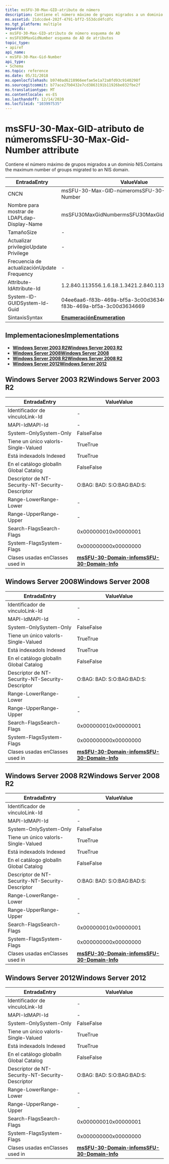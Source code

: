 ```yaml
---
title: msSFU-30-Max-GID-atributo de número
description: Contiene el número máximo de grupos migrados a un dominio NIS.
ms.assetid: 21dccde4-202f-4791-bff2-553dcd4fcdfc
ms.tgt_platform: multiple
keywords:
- msSFU-30-Max-GID-atributo de número esquema de AD
- msSFU30MaxGidNumber esquema de AD de atributos
topic_type:
- apiref
api_name:
- msSFU-30-Max-Gid-Number
api_type:
- Schema
ms.topic: reference
ms.date: 05/31/2018
ms.openlocfilehash: b9740ad6218966eefae5e1a72a8fd93c9140298f
ms.sourcegitcommit: b77ace27b0432e7cd3863191b11926be032fbe2f
ms.translationtype: MT
ms.contentlocale: es-ES
ms.lasthandoff: 12/14/2020
ms.locfileid: "103997535"
---
```

# <a name="mssfu-30-max-gid-number-attribute"></a><span data-ttu-id="b6653-105">msSFU-30-Max-GID-atributo de número</span><span class="sxs-lookup"><span data-stu-id="b6653-105">msSFU-30-Max-Gid-Number attribute</span></span>

<span data-ttu-id="b6653-106">Contiene el número máximo de grupos migrados a un dominio NIS.</span><span class="sxs-lookup"><span data-stu-id="b6653-106">Contains the maximum number of groups migrated to an NIS domain.</span></span>



| <span data-ttu-id="b6653-107">Entrada</span><span class="sxs-lookup"><span data-stu-id="b6653-107">Entry</span></span> | <span data-ttu-id="b6653-108">Value</span><span class="sxs-lookup"><span data-stu-id="b6653-108">Value</span></span> |
|-------------------|--------------------------------------|
| <span data-ttu-id="b6653-109">CN</span><span class="sxs-lookup"><span data-stu-id="b6653-109">CN</span></span>                | <span data-ttu-id="b6653-110">msSFU-30-Max-GID-número</span><span class="sxs-lookup"><span data-stu-id="b6653-110">msSFU-30-Max-Gid-Number</span></span>              |
| <span data-ttu-id="b6653-111">Nombre para mostrar de LDAP</span><span class="sxs-lookup"><span data-stu-id="b6653-111">Ldap-Display-Name</span></span> | <span data-ttu-id="b6653-112">msSFU30MaxGidNumber</span><span class="sxs-lookup"><span data-stu-id="b6653-112">msSFU30MaxGidNumber</span></span>                  |
| <span data-ttu-id="b6653-113">Tamaño</span><span class="sxs-lookup"><span data-stu-id="b6653-113">Size</span></span>              | \-                                   |
| <span data-ttu-id="b6653-114">Actualizar privilegio</span><span class="sxs-lookup"><span data-stu-id="b6653-114">Update Privilege</span></span>  | \-                                   |
| <span data-ttu-id="b6653-115">Frecuencia de actualización</span><span class="sxs-lookup"><span data-stu-id="b6653-115">Update Frequency</span></span>  | \-                                   |
| <span data-ttu-id="b6653-116">Attribute-Id</span><span class="sxs-lookup"><span data-stu-id="b6653-116">Attribute-Id</span></span>      | <span data-ttu-id="b6653-117">1.2.840.113556.1.6.18.1.342</span><span class="sxs-lookup"><span data-stu-id="b6653-117">1.2.840.113556.1.6.18.1.342</span></span>          |
| <span data-ttu-id="b6653-118">System-ID-GUID</span><span class="sxs-lookup"><span data-stu-id="b6653-118">System-Id-Guid</span></span>    | <span data-ttu-id="b6653-119">04ee6aa6-f83b-469a-bf5a-3c00d3634669</span><span class="sxs-lookup"><span data-stu-id="b6653-119">04ee6aa6-f83b-469a-bf5a-3c00d3634669</span></span> |
| <span data-ttu-id="b6653-120">Sintaxis</span><span class="sxs-lookup"><span data-stu-id="b6653-120">Syntax</span></span>            | [<span data-ttu-id="b6653-121">**Enumeración**</span><span class="sxs-lookup"><span data-stu-id="b6653-121">**Enumeration**</span></span>](s-enumeration.md) |



## <a name="implementations"></a><span data-ttu-id="b6653-122">Implementaciones</span><span class="sxs-lookup"><span data-stu-id="b6653-122">Implementations</span></span>

-   [<span data-ttu-id="b6653-123">**Windows Server 2003 R2**</span><span class="sxs-lookup"><span data-stu-id="b6653-123">**Windows Server 2003 R2**</span></span>](#windows-server-2003-r2)
-   [<span data-ttu-id="b6653-124">**Windows Server 2008**</span><span class="sxs-lookup"><span data-stu-id="b6653-124">**Windows Server 2008**</span></span>](#windows-server-2008)
-   [<span data-ttu-id="b6653-125">**Windows Server 2008 R2**</span><span class="sxs-lookup"><span data-stu-id="b6653-125">**Windows Server 2008 R2**</span></span>](#windows-server-2008-r2)
-   [<span data-ttu-id="b6653-126">**Windows Server 2012**</span><span class="sxs-lookup"><span data-stu-id="b6653-126">**Windows Server 2012**</span></span>](#windows-server-2012)

## <a name="windows-server-2003-r2"></a><span data-ttu-id="b6653-127">Windows Server 2003 R2</span><span class="sxs-lookup"><span data-stu-id="b6653-127">Windows Server 2003 R2</span></span>



| <span data-ttu-id="b6653-128">Entrada</span><span class="sxs-lookup"><span data-stu-id="b6653-128">Entry</span></span> | <span data-ttu-id="b6653-129">Value</span><span class="sxs-lookup"><span data-stu-id="b6653-129">Value</span></span> |
|------------------------|----------------------------------------------------------------|
| <span data-ttu-id="b6653-130">Identificador de vínculo</span><span class="sxs-lookup"><span data-stu-id="b6653-130">Link-Id</span></span>                | \-                                                             |
| <span data-ttu-id="b6653-131">MAPI-Id</span><span class="sxs-lookup"><span data-stu-id="b6653-131">MAPI-Id</span></span>                | \-                                                             |
| <span data-ttu-id="b6653-132">System-Only</span><span class="sxs-lookup"><span data-stu-id="b6653-132">System-Only</span></span>            | <span data-ttu-id="b6653-133">False</span><span class="sxs-lookup"><span data-stu-id="b6653-133">False</span></span>                                                          |
| <span data-ttu-id="b6653-134">Tiene un único valor</span><span class="sxs-lookup"><span data-stu-id="b6653-134">Is-Single-Valued</span></span>       | <span data-ttu-id="b6653-135">True</span><span class="sxs-lookup"><span data-stu-id="b6653-135">True</span></span>                                                           |
| <span data-ttu-id="b6653-136">Está indexado</span><span class="sxs-lookup"><span data-stu-id="b6653-136">Is Indexed</span></span>             | <span data-ttu-id="b6653-137">True</span><span class="sxs-lookup"><span data-stu-id="b6653-137">True</span></span>                                                           |
| <span data-ttu-id="b6653-138">En el catálogo global</span><span class="sxs-lookup"><span data-stu-id="b6653-138">In Global Catalog</span></span>      | <span data-ttu-id="b6653-139">False</span><span class="sxs-lookup"><span data-stu-id="b6653-139">False</span></span>                                                          |
| <span data-ttu-id="b6653-140">Descriptor de NT-Security-</span><span class="sxs-lookup"><span data-stu-id="b6653-140">NT-Security-Descriptor</span></span> | <span data-ttu-id="b6653-141">O:BAG: BAD: S:</span><span class="sxs-lookup"><span data-stu-id="b6653-141">O:BAG:BAD:S:</span></span>                                                   |
| <span data-ttu-id="b6653-142">Range-Lower</span><span class="sxs-lookup"><span data-stu-id="b6653-142">Range-Lower</span></span>            | \-                                                             |
| <span data-ttu-id="b6653-143">Range-Upper</span><span class="sxs-lookup"><span data-stu-id="b6653-143">Range-Upper</span></span>            | \-                                                             |
| <span data-ttu-id="b6653-144">Search-Flags</span><span class="sxs-lookup"><span data-stu-id="b6653-144">Search-Flags</span></span>           | <span data-ttu-id="b6653-145">0x00000001</span><span class="sxs-lookup"><span data-stu-id="b6653-145">0x00000001</span></span>                                                     |
| <span data-ttu-id="b6653-146">System-Flags</span><span class="sxs-lookup"><span data-stu-id="b6653-146">System-Flags</span></span>           | <span data-ttu-id="b6653-147">0x00000000</span><span class="sxs-lookup"><span data-stu-id="b6653-147">0x00000000</span></span>                                                     |
| <span data-ttu-id="b6653-148">Clases usadas en</span><span class="sxs-lookup"><span data-stu-id="b6653-148">Classes used in</span></span>        | [<span data-ttu-id="b6653-149">**msSFU-30-Domain-info**</span><span class="sxs-lookup"><span data-stu-id="b6653-149">**msSFU-30-Domain-Info**</span></span>](c-mssfu30domaininfo.md)<br/> |



## <a name="windows-server-2008"></a><span data-ttu-id="b6653-150">Windows Server 2008</span><span class="sxs-lookup"><span data-stu-id="b6653-150">Windows Server 2008</span></span>



| <span data-ttu-id="b6653-151">Entrada</span><span class="sxs-lookup"><span data-stu-id="b6653-151">Entry</span></span> | <span data-ttu-id="b6653-152">Value</span><span class="sxs-lookup"><span data-stu-id="b6653-152">Value</span></span> |
|------------------------|----------------------------------------------------------------|
| <span data-ttu-id="b6653-153">Identificador de vínculo</span><span class="sxs-lookup"><span data-stu-id="b6653-153">Link-Id</span></span>                | \-                                                             |
| <span data-ttu-id="b6653-154">MAPI-Id</span><span class="sxs-lookup"><span data-stu-id="b6653-154">MAPI-Id</span></span>                | \-                                                             |
| <span data-ttu-id="b6653-155">System-Only</span><span class="sxs-lookup"><span data-stu-id="b6653-155">System-Only</span></span>            | <span data-ttu-id="b6653-156">False</span><span class="sxs-lookup"><span data-stu-id="b6653-156">False</span></span>                                                          |
| <span data-ttu-id="b6653-157">Tiene un único valor</span><span class="sxs-lookup"><span data-stu-id="b6653-157">Is-Single-Valued</span></span>       | <span data-ttu-id="b6653-158">True</span><span class="sxs-lookup"><span data-stu-id="b6653-158">True</span></span>                                                           |
| <span data-ttu-id="b6653-159">Está indexado</span><span class="sxs-lookup"><span data-stu-id="b6653-159">Is Indexed</span></span>             | <span data-ttu-id="b6653-160">True</span><span class="sxs-lookup"><span data-stu-id="b6653-160">True</span></span>                                                           |
| <span data-ttu-id="b6653-161">En el catálogo global</span><span class="sxs-lookup"><span data-stu-id="b6653-161">In Global Catalog</span></span>      | <span data-ttu-id="b6653-162">False</span><span class="sxs-lookup"><span data-stu-id="b6653-162">False</span></span>                                                          |
| <span data-ttu-id="b6653-163">Descriptor de NT-Security-</span><span class="sxs-lookup"><span data-stu-id="b6653-163">NT-Security-Descriptor</span></span> | <span data-ttu-id="b6653-164">O:BAG: BAD: S:</span><span class="sxs-lookup"><span data-stu-id="b6653-164">O:BAG:BAD:S:</span></span>                                                   |
| <span data-ttu-id="b6653-165">Range-Lower</span><span class="sxs-lookup"><span data-stu-id="b6653-165">Range-Lower</span></span>            | \-                                                             |
| <span data-ttu-id="b6653-166">Range-Upper</span><span class="sxs-lookup"><span data-stu-id="b6653-166">Range-Upper</span></span>            | \-                                                             |
| <span data-ttu-id="b6653-167">Search-Flags</span><span class="sxs-lookup"><span data-stu-id="b6653-167">Search-Flags</span></span>           | <span data-ttu-id="b6653-168">0x00000001</span><span class="sxs-lookup"><span data-stu-id="b6653-168">0x00000001</span></span>                                                     |
| <span data-ttu-id="b6653-169">System-Flags</span><span class="sxs-lookup"><span data-stu-id="b6653-169">System-Flags</span></span>           | <span data-ttu-id="b6653-170">0x00000000</span><span class="sxs-lookup"><span data-stu-id="b6653-170">0x00000000</span></span>                                                     |
| <span data-ttu-id="b6653-171">Clases usadas en</span><span class="sxs-lookup"><span data-stu-id="b6653-171">Classes used in</span></span>        | [<span data-ttu-id="b6653-172">**msSFU-30-Domain-info**</span><span class="sxs-lookup"><span data-stu-id="b6653-172">**msSFU-30-Domain-Info**</span></span>](c-mssfu30domaininfo.md)<br/> |



## <a name="windows-server-2008-r2"></a><span data-ttu-id="b6653-173">Windows Server 2008 R2</span><span class="sxs-lookup"><span data-stu-id="b6653-173">Windows Server 2008 R2</span></span>



| <span data-ttu-id="b6653-174">Entrada</span><span class="sxs-lookup"><span data-stu-id="b6653-174">Entry</span></span> | <span data-ttu-id="b6653-175">Value</span><span class="sxs-lookup"><span data-stu-id="b6653-175">Value</span></span> |
|------------------------|----------------------------------------------------------------|
| <span data-ttu-id="b6653-176">Identificador de vínculo</span><span class="sxs-lookup"><span data-stu-id="b6653-176">Link-Id</span></span>                | \-                                                             |
| <span data-ttu-id="b6653-177">MAPI-Id</span><span class="sxs-lookup"><span data-stu-id="b6653-177">MAPI-Id</span></span>                | \-                                                             |
| <span data-ttu-id="b6653-178">System-Only</span><span class="sxs-lookup"><span data-stu-id="b6653-178">System-Only</span></span>            | <span data-ttu-id="b6653-179">False</span><span class="sxs-lookup"><span data-stu-id="b6653-179">False</span></span>                                                          |
| <span data-ttu-id="b6653-180">Tiene un único valor</span><span class="sxs-lookup"><span data-stu-id="b6653-180">Is-Single-Valued</span></span>       | <span data-ttu-id="b6653-181">True</span><span class="sxs-lookup"><span data-stu-id="b6653-181">True</span></span>                                                           |
| <span data-ttu-id="b6653-182">Está indexado</span><span class="sxs-lookup"><span data-stu-id="b6653-182">Is Indexed</span></span>             | <span data-ttu-id="b6653-183">True</span><span class="sxs-lookup"><span data-stu-id="b6653-183">True</span></span>                                                           |
| <span data-ttu-id="b6653-184">En el catálogo global</span><span class="sxs-lookup"><span data-stu-id="b6653-184">In Global Catalog</span></span>      | <span data-ttu-id="b6653-185">False</span><span class="sxs-lookup"><span data-stu-id="b6653-185">False</span></span>                                                          |
| <span data-ttu-id="b6653-186">Descriptor de NT-Security-</span><span class="sxs-lookup"><span data-stu-id="b6653-186">NT-Security-Descriptor</span></span> | <span data-ttu-id="b6653-187">O:BAG: BAD: S:</span><span class="sxs-lookup"><span data-stu-id="b6653-187">O:BAG:BAD:S:</span></span>                                                   |
| <span data-ttu-id="b6653-188">Range-Lower</span><span class="sxs-lookup"><span data-stu-id="b6653-188">Range-Lower</span></span>            | \-                                                             |
| <span data-ttu-id="b6653-189">Range-Upper</span><span class="sxs-lookup"><span data-stu-id="b6653-189">Range-Upper</span></span>            | \-                                                             |
| <span data-ttu-id="b6653-190">Search-Flags</span><span class="sxs-lookup"><span data-stu-id="b6653-190">Search-Flags</span></span>           | <span data-ttu-id="b6653-191">0x00000001</span><span class="sxs-lookup"><span data-stu-id="b6653-191">0x00000001</span></span>                                                     |
| <span data-ttu-id="b6653-192">System-Flags</span><span class="sxs-lookup"><span data-stu-id="b6653-192">System-Flags</span></span>           | <span data-ttu-id="b6653-193">0x00000000</span><span class="sxs-lookup"><span data-stu-id="b6653-193">0x00000000</span></span>                                                     |
| <span data-ttu-id="b6653-194">Clases usadas en</span><span class="sxs-lookup"><span data-stu-id="b6653-194">Classes used in</span></span>        | [<span data-ttu-id="b6653-195">**msSFU-30-Domain-info**</span><span class="sxs-lookup"><span data-stu-id="b6653-195">**msSFU-30-Domain-Info**</span></span>](c-mssfu30domaininfo.md)<br/> |



## <a name="windows-server-2012"></a><span data-ttu-id="b6653-196">Windows Server 2012</span><span class="sxs-lookup"><span data-stu-id="b6653-196">Windows Server 2012</span></span>



| <span data-ttu-id="b6653-197">Entrada</span><span class="sxs-lookup"><span data-stu-id="b6653-197">Entry</span></span> | <span data-ttu-id="b6653-198">Value</span><span class="sxs-lookup"><span data-stu-id="b6653-198">Value</span></span> |
|------------------------|----------------------------------------------------------------|
| <span data-ttu-id="b6653-199">Identificador de vínculo</span><span class="sxs-lookup"><span data-stu-id="b6653-199">Link-Id</span></span>                | \-                                                             |
| <span data-ttu-id="b6653-200">MAPI-Id</span><span class="sxs-lookup"><span data-stu-id="b6653-200">MAPI-Id</span></span>                | \-                                                             |
| <span data-ttu-id="b6653-201">System-Only</span><span class="sxs-lookup"><span data-stu-id="b6653-201">System-Only</span></span>            | <span data-ttu-id="b6653-202">False</span><span class="sxs-lookup"><span data-stu-id="b6653-202">False</span></span>                                                          |
| <span data-ttu-id="b6653-203">Tiene un único valor</span><span class="sxs-lookup"><span data-stu-id="b6653-203">Is-Single-Valued</span></span>       | <span data-ttu-id="b6653-204">True</span><span class="sxs-lookup"><span data-stu-id="b6653-204">True</span></span>                                                           |
| <span data-ttu-id="b6653-205">Está indexado</span><span class="sxs-lookup"><span data-stu-id="b6653-205">Is Indexed</span></span>             | <span data-ttu-id="b6653-206">True</span><span class="sxs-lookup"><span data-stu-id="b6653-206">True</span></span>                                                           |
| <span data-ttu-id="b6653-207">En el catálogo global</span><span class="sxs-lookup"><span data-stu-id="b6653-207">In Global Catalog</span></span>      | <span data-ttu-id="b6653-208">False</span><span class="sxs-lookup"><span data-stu-id="b6653-208">False</span></span>                                                          |
| <span data-ttu-id="b6653-209">Descriptor de NT-Security-</span><span class="sxs-lookup"><span data-stu-id="b6653-209">NT-Security-Descriptor</span></span> | <span data-ttu-id="b6653-210">O:BAG: BAD: S:</span><span class="sxs-lookup"><span data-stu-id="b6653-210">O:BAG:BAD:S:</span></span>                                                   |
| <span data-ttu-id="b6653-211">Range-Lower</span><span class="sxs-lookup"><span data-stu-id="b6653-211">Range-Lower</span></span>            | \-                                                             |
| <span data-ttu-id="b6653-212">Range-Upper</span><span class="sxs-lookup"><span data-stu-id="b6653-212">Range-Upper</span></span>            | \-                                                             |
| <span data-ttu-id="b6653-213">Search-Flags</span><span class="sxs-lookup"><span data-stu-id="b6653-213">Search-Flags</span></span>           | <span data-ttu-id="b6653-214">0x00000001</span><span class="sxs-lookup"><span data-stu-id="b6653-214">0x00000001</span></span>                                                     |
| <span data-ttu-id="b6653-215">System-Flags</span><span class="sxs-lookup"><span data-stu-id="b6653-215">System-Flags</span></span>           | <span data-ttu-id="b6653-216">0x00000000</span><span class="sxs-lookup"><span data-stu-id="b6653-216">0x00000000</span></span>                                                     |
| <span data-ttu-id="b6653-217">Clases usadas en</span><span class="sxs-lookup"><span data-stu-id="b6653-217">Classes used in</span></span>        | [<span data-ttu-id="b6653-218">**msSFU-30-Domain-info**</span><span class="sxs-lookup"><span data-stu-id="b6653-218">**msSFU-30-Domain-Info**</span></span>](c-mssfu30domaininfo.md)<br/> |



 

 





